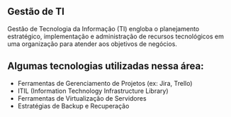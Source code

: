 ## Gestão de TI

Gestão de Tecnologia da Informação (TI) engloba o planejamento estratégico, implementação e administração de recursos tecnológicos em uma organização para atender aos objetivos de negócios.

## Algumas tecnologias utilizadas nessa área:

-   Ferramentas de Gerenciamento de Projetos (ex: Jira, Trello)
-   ITIL (Information Technology Infrastructure Library)
-   Ferramentas de Virtualização de Servidores
-   Estratégias de Backup e Recuperação
